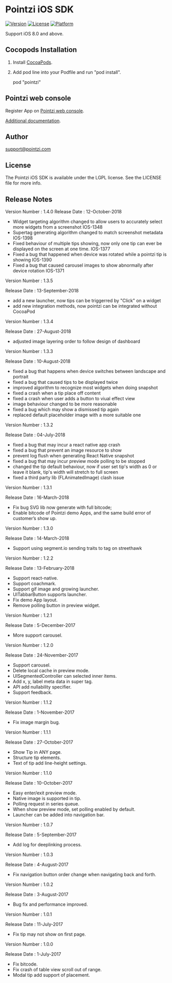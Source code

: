 # Pointzi iOS SDK

[![Version](https://img.shields.io/cocoapods/v/pointzi.svg?style=flat)](http://cocoadocs.org/docsets/pointzi)
[![License](https://img.shields.io/cocoapods/l/pointzi.svg?style=flat)](http://cocoadocs.org/docsets/pointzi)
[![Platform](https://img.shields.io/cocoapods/p/pointzi.svg?style=flat)](http://cocoadocs.org/docsets/pointzi)

Support iOS 8.0 and above.

## Cocopods Installation

1. Install [CocoaPods](http://cocoapods.org).
2. Add pod line into your Podfile and run "pod install".

    pod "pointzi"

## Pointzi web console

Register App on [Pointzi web console](https://dashboard.pointzi.com/).

[Additional documentation](https://pointzi.freshdesk.com).

## Author

support@pointzi.com

## License

The Pointzi iOS SDK is available under the LGPL license. See the LICENSE file for more info.

## Release Notes
Version Number   : 1.4.0
Release Date     : 12-October-2018
* Widget targeting algorithm changed to allow users to accurately select more widgets from a screenshot IOS-1348
* Supertag generating algorithm changed to match screenshot metadata IOS-1398
* Fixed behaviour of multiple tips showing, now only one tip can ever be displayed on the screen at one time. IOS-1377
* Fixed a bug that happened when device was rotated while a pointzi tip is showing IOS-1390
* Fixed a bug that caused carousel images to show abnormally after device rotation IOS-1371

Version Number   : 1.3.5

Release Date     : 13-September-2018

* add a new launcher, now tips can be triggerred by "Click" on a widget
* add new integration methods, now pointzi can be integrated without CocoaPod

Version Number   : 1.3.4

Release Date     : 27-August-2018

* adjusted image layering order to follow design of dashboard

Version Number   : 1.3.3

Release Date     : 10-August-2018

* fixed a bug that happens when device switches between landscape and portrait
* fixed a bug that caused tips to be displayed twice
* improved algorithm to recognize most widgets when doing snapshot
* fixed a crash when a tip place off content
* fixed a crash when user adds a button to viual effect view
* image behaviour changed to be more reasonable
* fixed a bug which may show a dismissed tip again
* replaced default placeholder image with a more suitable one

Version Number   : 1.3.2

Release Date     : 04-July-2018

* fixed a bug that may incur a react native app crash
* fixed a bug that prevent an image resource to show
* prevent log flush when generating React Native snapshot
* fixed a bug that may incur preview mode polling to be stopped
* changed the tip default behaviour, now if user set tip's width as 0 or leave it blank, tip's width will stretch to full screen
* fixed a third party lib (FLAnimatedImage) clash issue

Version Number   : 1.3.1

Release Date     : 16-March-2018

* Fix bug SVG lib now generate with full bitcode;
* Enable bitcode of Pointzi demo Apps, and the same build error of customer’s show up.

Version Number   : 1.3.0

Release Date     : 14-March-2018

* Support using segment.io sending traits to tag on streethawk

Version Number   : 1.2.2

Release Date     : 13-February-2018

* Support react-native.
* Support coachmark.
* Support gif image and growing launcher.
* UITabbarButton supports launcher.
* Fix demo App layout.
* Remove polling button in preview widget.

Version Number   : 1.2.1

Release Date     : 5-December-2017

* More support carousel.

Version Number   : 1.2.0

Release Date     : 24-November-2017

* Support carousel.
* Delete local cache in preview mode.
* UISegmentedController can selected inner items.
* Add x, y, label meta data in super tag.
* API add nullability specifier.
* Support feedback.

Version Number   : 1.1.2

Release Date     : 1-November-2017

* Fix image margin bug.

Version Number   : 1.1.1

Release Date     : 27-October-2017

* Show Tip in ANY page.
* Structure tip elements.
* Text of tip add line-height settings.

Version Number   : 1.1.0

Release Date     : 10-October-2017

* Easy enter/exit preview mode.
* Native image is supported in tip.
* Polling request in series queue.
* When show preview mode, set polling enabled by default.
* Launcher can be added into navigation bar.

Version Number   : 1.0.7

Release Date     : 5-September-2017

* Add log for deeplinking process.

Version Number   : 1.0.3

Release Date     : 4-August-2017

* Fix navigation button order change when navigating back and forth.

Version Number   : 1.0.2

Release Date     : 3-August-2017

* Bug fix and performance improved.

Version Number   : 1.0.1

Release Date     : 11-July-2017

* Fix tip may not show on first page.


Version Number   : 1.0.0

Release Date     : 1-July-2017

* Fix bitcode.
* Fix crash of table view scroll out of range.
* Modal tip add support of placement.
